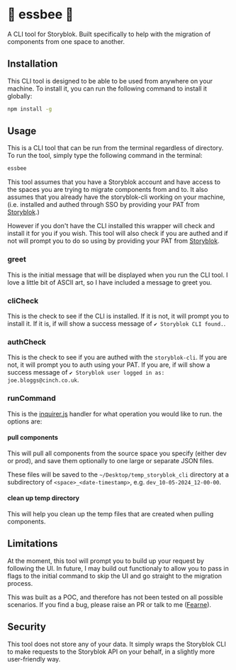 # 🐍 essbee 🐝

A CLI tool for Storyblok. Built specifically to help with the migration of components from one space to another.

## Installation

This CLI tool is designed to be able to be used from anywhere on your machine. To install it, you can run the following command to install it globally:

```zsh
npm install -g
```

## Usage

This is a CLI tool that can be run from the terminal regardless of directory. To run the tool, simply type the following command in the terminal:

```zsh
essbee
```

This tool assumes that you have a Storyblok account and have access to the spaces you are trying to migrate components from and to. It also assumes that you already have the storyblok-cli working on your machine, (i.e. installed and authed through SSO by providing your PAT from [Storyblok](https://app.storyblok.com/#/me/account?tab=token).)

However if you don't have the CLI installed this wrapper will check and install it for you if you wish. This tool will also check if you are authed and if not will prompt you to do so using by providing your PAT from [Storyblok](https://app.storyblok.com/#/me/account?tab=token).

### greet

This is the initial message that will be displayed when you run the CLI tool.
I love a little bit of ASCII art, so I have included a message to greet you.

### cliCheck

This is the check to see if the CLI is installed.
If it is not, it will prompt you to install it.
If it is, if will show a success message of `✔ Storyblok CLI found.`.

### authCheck

This is the check to see if you are authed with the `storyblok-cli`.
If you are not, it will prompt you to auth using your PAT.
If you are, if will show a success message of `✔ Storyblok user logged in as: joe.bloggs@cinch.co.uk`.

### runCommand

This is the [inquirer.js](https://www.npmjs.com/package/inquirer#question) handler for what operation you would like to run.
the options are:

#### pull components

This will pull all components from the source space you specify (either dev or prod), and save them optionally to one large or separate JSON files.

These files will be saved to the `~/Desktop/temp_storyblok_cli` directory at a subdirectory of `<space>_<date-timestamp>`, e.g. `dev_10-05-2024_12-00-00`.

#### clean up temp directory

This will help you clean up the temp files that are created when pulling components.

## Limitations

At the moment, this tool will prompt you to build up your request by following the UI. In future, I may build out functionaly to allow you to pass in flags to the initial command to skip the UI and go straight to the migration process.

This was built as a POC, and therefore has not been tested on all possible scenarios. If you find a bug, please raise an PR or talk to me ([Fearne](https://github.com/fearneyork)).

## Security

This tool does not store any of your data. It simply wraps the Storyblok CLI to make requests to the Storyblok API on your behalf, in a slightly more user-friendly way.
